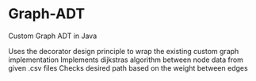 # Graph-ADT
Custom Graph ADT in Java

Uses the decorator design principle to wrap the existing custom graph implementation
Implements dijkstras algorithm between node data from given .csv files 
Checks desired path based on the weight between edges 
